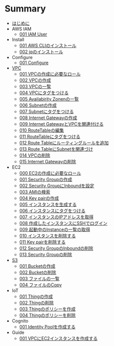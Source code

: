 # Summary
* [はじめに](README.md)
* AWS IAM
	* [001 IAM User](iam/001_iamuser.md)
* Install
	* [001 AWS CLIのインストール](install/001_install.md)
	* [002 jqのインストール](install/002_jq.md)
* Configure
	* [001 Configure](configure/001_setting.md)
* [VPC](vpc/README.md)
	* [001 VPCの作成に必要なロール](vpc/001_permission.md)
	* [002 VPCの作成](vpc/002_create_vpc.md)
	* [003 VPCの一覧](vpc/003_describe_vpc.md)
	* [004 VPCにタグをつける](vpc/004_create_tag.md)
	* [005 Availabirity Zonenの一覧](vpc/005_describe_availability_zone.md)
	* [006 Subnetの作成](vpc/006_create_subnet.md)
	* [007 Subnetにタグをつける](vpc/007_create_subnet_tag.md)
	* [008 Internet Gatewayの作成](vpc/008_create_gateway.md)
	* [009 Internet GatewayとVPCを関連付ける](vpc/009_vpc_gateway.md)
	* [010 RouteTableの編集](vpc/010_modify_route_table.md)
	* [011 RouteTableにタグをつける](vpc/011_create_route_table_tag.md)
	* [012 Route Tableにルーティングルールを追加](vpc/012_add_rule.md)
	* [013 Route TableにSubnetを関連づけ](vpc/013_associate_subnet.md)
	* [014 VPCの削除](vpc/014_delete_vpc.md)
	* [015 Internet Gatewayの削除](vpc/015_delete_gateway.md)
* EC2
	* [000 EC2の作成に必要なロール](/ec2/000_permission.md)
	* [001 Security Groupの作成](/ec2/001_create_security.md)
	* [002 Security GroupにInboundを設定](/ec2/002_add_inbound.md)
	* [003 AMIの検索](/ec2/003_search_ami.md)
	* [004 Key pairの作成](/ec2/004_key_pair.md)
	* [005 インスタンスを生成する](/ec2/005_create_instance.md)
	* [006 インスタンスにタグをつける](/ec2/006_create_instance_tag.md)
	* [007 インスタンスのIPアドレスを取得](/ec2/007_get_instance_ip.md)
	* [008 作成したインスタンスにSSHでログイン](/ec2/008_login_ec2.md)
	* [009 起動中のInstanceの一覧の取得](/ec2/009_describe.md)
	* [010 インスタンスを削除する](/ec2/010_delete_instance.md)
	* [011 Key pairを削除する](/ec2/011_delete_key_pair.md)
	* [012 Security GroupのInboundの削除](/ec2/012_del_inbound.md)
	* [013 Security Groupの削除](/ec2/013_delete_security.md)
* [S3](s3/README.md)
	* [001 Bucketの作成](s3/001_make_bucket.md)
	* [002 Bucketの削除](s3/002_remove_bucket.md)
	* [003 ファイルの一覧](s3/003_ls.md)
	* [004 ファイルのCopy](s3/004_copy.md)
* IoT
	* [001 Thingの作成](iot/001_create_thing.md)
	* [002 Thingの削除](iot/002_delete_thing.md)
	* [003 Thingのポリシーを作成](iot/003_create_policy.md)
	* [004 Thingのポリシーを削除](iot/004_delete_policy.md)
* Cognito
	* [001 Identity Poolを作成する](cognito/001_create-identity.md)
* Guide
	* [001 VPCにEC2インスタンスを作成する](guide/001_create_ec2_instance_in_vpc.md)